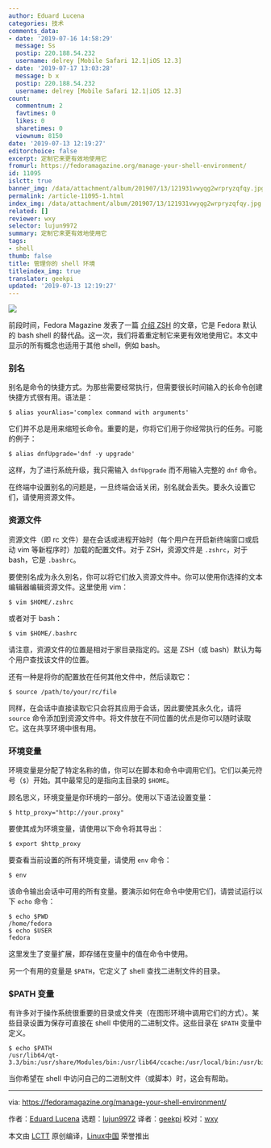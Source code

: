 ```yaml
---
author: Eduard Lucena
categories: 技术
comments_data:
- date: '2019-07-16 14:58:29'
  message: Ss
  postip: 220.188.54.232
  username: delrey [Mobile Safari 12.1|iOS 12.3]
- date: '2019-07-17 13:03:28'
  message: b x
  postip: 220.188.54.232
  username: delrey [Mobile Safari 12.1|iOS 12.3]
count:
  commentnum: 2
  favtimes: 0
  likes: 0
  sharetimes: 0
  viewnum: 8150
date: '2019-07-13 12:19:27'
editorchoice: false
excerpt: 定制它来更有效地使用它
fromurl: https://fedoramagazine.org/manage-your-shell-environment/
id: 11095
islctt: true
banner_img: /data/attachment/album/201907/13/121931vwyqg2wrpryzqfqy.jpg
permalink: /article-11095-1.html
index_img: /data/attachment/album/201907/13/121931vwyqg2wrpryzqfqy.jpg.thumb.jpg
related: []
reviewer: wxy
selector: lujun9972
summary: 定制它来更有效地使用它
tags:
- shell
thumb: false
title: 管理你的 shell 环境
titleindex_img: true
translator: geekpi
updated: '2019-07-13 12:19:27'
---
```


![](/data/attachment/album/201907/13/121931vwyqg2wrpryzqfqy.jpg)


前段时间，Fedora Magazine 发表了一篇 [介绍 ZSH](https://fedoramagazine.org/set-zsh-fedora-system/) 的文章，它是 Fedora 默认的 bash shell 的替代品。这一次，我们将着重定制它来更有效地使用它。本文中显示的所有概念也适用于其他 shell，例如 bash。


### 别名


别名是命令的快捷方式。为那些需要经常执行，但需要很长时间输入的长命令创建快捷方式很有用。语法是：



```
$ alias yourAlias='complex command with arguments'
```

它们并不总是用来缩短长命令。重要的是，你将它们用于你经常执行的任务。可能的例子：



```
$ alias dnfUpgrade='dnf -y upgrade'
```

这样，为了进行系统升级，我只需输入 `dnfUpgrade` 而不用输入完整的 `dnf` 命令。


在终端中设置别名的问题是，一旦终端会话关闭，别名就会丢失。要永久设置它们，请使用资源文件。


### 资源文件


资源文件（即 rc 文件）是在会话或进程开始时（每个用户在开启新终端窗口或启动 vim 等新程序时）加载的配置文件。对于 ZSH，资源文件是 `.zshrc`，对于 bash，它是 `.bashrc`。


要使别名成为永久别名，你可以将它们放入资源文件中。你可以使用你选择的文本编辑器编辑资源文件。这里使用 vim：



```
$ vim $HOME/.zshrc
```

或者对于 bash：



```
$ vim $HOME/.bashrc
```

请注意，资源文件的位置是相对于家目录指定的。这是 ZSH（或 bash）默认为每个用户查找该文件的位置。


还有一种是将你的配置放在任何其他文件中，然后读取它：



```
$ source /path/to/your/rc/file
```

同样，在会话中直接读取它只会将其应用于会话，因此要使其永久化，请将 `source` 命令添加到资源文件中。将文件放在不同位置的优点是你可以随时读取它。这在共享环境中很有用。


### 环境变量


环境变量是分配了特定名称的值，你可以在脚本和命令中调用它们。它们以美元符号（`$`）开始。其中最常见的是指向主目录的 `$HOME`。


顾名思义，环境变量是你环境的一部分。使用以下语法设置变量：



```
$ http_proxy="http://your.proxy"
```

要使其成为环境变量，请使用以下命令将其导出：



```
$ export $http_proxy
```

要查看当前设置的所有环境变量，请使用 `env` 命令：



```
$ env
```

该命令输出会话中可用的所有变量。要演示如何在命令中使用它们，请尝试运行以下 `echo` 命令：



```
$ echo $PWD
/home/fedora
$ echo $USER
fedora
```

这里发生了变量扩展，即存储在变量中的值在命令中使用。


另一个有用的变量是 `$PATH`，它定义了 shell 查找二进制文件的目录。


### $PATH 变量


有许多对于操作系统很重要的目录或文件夹（在图形环境中调用它们的方式）。某些目录设置为保存可直接在 shell 中使用的二进制文件。这些目录在 `$PATH` 变量中定义。



```
$ echo $PATH
/usr/lib64/qt-3.3/bin:/usr/share/Modules/bin:/usr/lib64/ccache:/usr/local/bin:/usr/bin:/bin:/usr/local/sbin:/usr/sbin:/usr/libexec/sdcc:/usr/libexec/sdcc:/usr/bin:/bin:/sbin:/usr/sbin:/opt/FortiClient
```

当你希望在 shell 中访问自己的二进制文件（或脚本）时，这会有帮助。




---


via: <https://fedoramagazine.org/manage-your-shell-environment/>


作者：[Eduard Lucena](https://fedoramagazine.org/author/x3mboy/) 选题：[lujun9972](https://github.com/lujun9972) 译者：[geekpi](https://github.com/geekpi) 校对：[wxy](https://github.com/wxy)


本文由 [LCTT](https://github.com/LCTT/TranslateProject) 原创编译，[Linux中国](https://linux.cn/) 荣誉推出